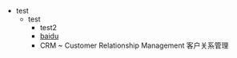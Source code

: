 - test
    - test
        - test2
        - [baidu](https://baidu.com)
        - CRM ~ Customer Relationship Management 客户关系管理
